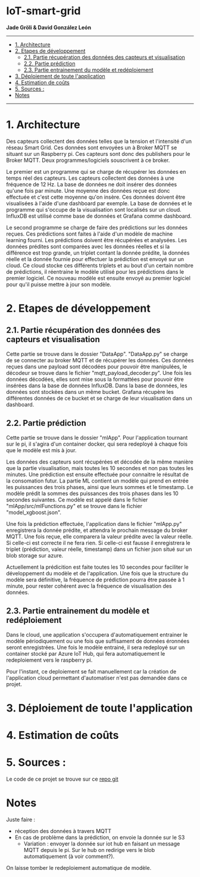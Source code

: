 # IoT-smart-grid <!-- omit from toc -->

**Jade Gröli & David González León**

---
- [1. Architecture](#1-architecture)
- [2. Etapes de développement](#2-etapes-de-développement)
  - [2.1. Partie récupération des données des capteurs et visualisation](#21-partie-récupération-des-données-des-capteurs-et-visualisation)
  - [2.2. Partie prédiction](#22-partie-prédiction)
  - [2.3. Partie entrainement du modèle et redéploiement](#23-partie-entrainement-du-modèle-et-redéploiement)
- [3. Déploiement de toute l'application](#3-déploiement-de-toute-lapplication)
- [4. Estimation de coûts](#4-estimation-de-coûts)
- [5. Sources :](#5-sources-)
- [Notes](#notes)

---

# 1. Architecture

Des capteurs collectent des données telles que la tension et l'intensité d'un réseau Smart Grid. Ces données sont envoyées un à Broker MQTT se situant sur un Raspberry pi. Ces capteurs sont donc des publishers pour le Broker MQTT. Deux programmes/logiciels souscrivent à ce broker. 

Le premier est un programme qui se charge de récupérer les données en temps réel des capteurs. Les capteurs collectent des données à une fréquence de 12 Hz. La base de données ne doit insérer des données qu'une fois par minute. Une moyenne des données reçue est donc effectuée et c'est cette moyenne qu'on insère. Ces données doivent être visualisées à l'aide d'une dashboard par exemple. La base de données et le programme qui s'occupe de la visualisation sont localisés sur un cloud. InfluxDB est utilisé comme base de données et Grafana comme dashboard.

Le second programme se charge de faire des prédictions sur les données reçues. Ces prédictions sont faites à l'aide d'un modèle de machine learning fourni. Les prédictions doivent être récupérées et analysées. Les données prédites sont comparées avec les données réelles et si la différence est trop grande, un triplet contant la donnée prédite, la données réelle et la donnée fournie pour effectuer la prédiction est envoyé sur un cloud. Ce cloud stocke ces différents triplets et au bout d'un certain nombre de prédictions, il réentraine le modèle utilisé pour les prédictions dans le premier logiciel. Ce nouveau modèle est ensuite envoyé au premier logiciel pour qu'il puisse mettre à jour son modèle.

# 2. Etapes de développement


## 2.1. Partie récupération des données des capteurs et visualisation

Cette partie se trouve dans le dossier "DataApp". "DataApp.py" se charge de se connecter au broker MQTT et de récupérer les données. Ces données reçues dans une payload sont décodées pour pouvoir être manipulées, le décodeur se trouve dans le fichier "mqtt_payload_decoder.py". Une fois les données décodées, elles sont mise sous la formattées pour pouvoir être insérées dans la base de données InfluxDB. Dans la base de données, les données sont stockées dans un même bucket.
Grafana récupère les différentes données de ce bucket et se charge de leur visualisation dans un dashboard.

## 2.2. Partie prédiction

Cette partie se trouve dans le dossier "mlApp". Pour l'application tournant sur le pi, il s'agira d'un container docker, qui sera redeployé à chaque fois que le modèle est mis à jour.

Les données des capteurs sont récupérées et décodée de la même manière que la partie visualisation, mais toutes les 10 secondes et non pas toutes les minutes. Une prédiction est ensuite effectuée pour connaitre le résultat de la consomation futur. La partie ML contient un modèle qui prend en entrée les puissances des trois phases, ainsi que leurs sommes et le timestamp. Le modèle prédit la sommes des puissances des trois phases dans les 10 secondes suivantes. Ce modèle est appelé dans le fichier "mlApp/src/mlFunctions.py" et se trouve dans le fichier "model_xgboost.json".

Une fois la prédiction effectuée, l'application dans le fichier "mlApp.py" enregistrera la donnée prédite, et attendra le prochain message du broker MQTT. Une fois reçue, elle comparera la valeur prédite avec la valeur réelle. Si celle-ci est correcte il ne fera rien. Si celle-ci est fausse il enregistrera le triplet (prédiction, valeur réelle, timestamp) dans un fichier json situé sur un blob storage sur azure.

Actuellement la prédicition est faite toutes les 10 secondes pour faciliter le développement du modèle et de l'application. Une fois que la structure du modèle sera définitive, la fréquence de prédiction pourra être passée à 1 minute, pour rester cohérent avec la fréquence de visualisation des données.

## 2.3. Partie entrainement du modèle et redéploiement

Dans le cloud, une application s'occupera d'automatiquement entrainer le modèle périodiquement ou une fois que suffisament de données éronnées seront enregistrées. Une fois le modèle entrainé, il sera redeployé sur un container stocké par Azure IoT Hub, qui fera automatiquement le redeploiement vers le raspberry pi.

Pour l'instant, ce deploiement se fait manuellement car la création de l'application cloud permettant d'automatiser n'est pas demandée dans ce projet.

# 3. Déploiement de toute l'application

# 4. Estimation de coûts

# 5. Sources : 

Le code de ce projet se trouve sur ce [repo git](https://github.com/IE-Norway-2021/IoT-smart-grid)


# Notes

Juste faire : 

- réception des données à travers MQTT 
- En cas de problème dans la prédiction, on envoie la donnée sur le S3
    - Variation : envoyer la donnée sur iot hub en faisant un message MQTT depuis le pi. Sur le hub on redirige vers le blob automatiquement (à voir comment?).

On laisse tomber le redeploiement automatique de modèle.
